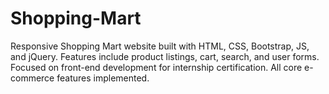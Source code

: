 # Shopping-Mart
Responsive Shopping Mart website built with HTML, CSS, Bootstrap, JS, and jQuery. Features include product listings, cart, search, and user forms. Focused on front-end development for internship certification. All core e-commerce features implemented.
